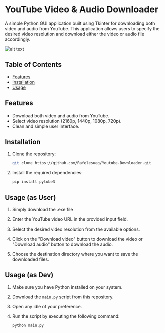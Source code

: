 # YouTube Video & Audio Downloader

A simple Python GUI application built using Tkinter for downloading both video and audio from YouTube. This application allows users to specify the desired video resolution and download either the video or audio file accordingly.

![alt text](https://i.imgur.com/NRreAvs.png)

## Table of Contents

- [Features](#features)
- [Installation](#installation)
- [Usage](#usage)

## Features

- Download both video and audio from YouTube.
- Select video resolution (2160p, 1440p, 1080p, 720p).
- Clean and simple user interface.

## Installation

1. Clone the repository:
   ```bash
   git clone https://github.com/Rafelesueg/Youtube-Downloader.git

2. Install the required dependencies:
   ```bash
   pip install pytube3

## Usage (as User)
1. Simply download the .exe file
   
3. Enter the YouTube video URL in the provided input field.

4. Select the desired video resolution from the available options.

5. Click on the "Download video" button to download the video or "Download audio" button to download the audio.

6. Choose the destination directory where you want to save the downloaded files.
   
## Usage (as Dev)

1. Make sure you have Python installed on your system.

2. Download the `main.py` script from this repository.

3. Open any idle of your preference.

4. Run the script by executing the following command:
   ```bash
   python main.py
